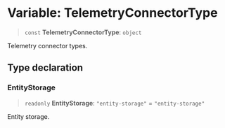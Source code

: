 # Variable: TelemetryConnectorType

> `const` **TelemetryConnectorType**: `object`

Telemetry connector types.

## Type declaration

### EntityStorage

> `readonly` **EntityStorage**: `"entity-storage"` = `"entity-storage"`

Entity storage.
